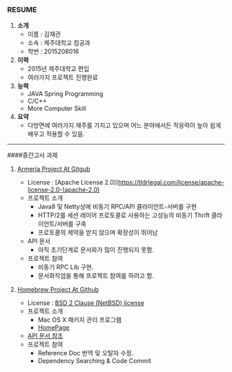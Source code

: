 ### RESUME
1. **소개**
	* 이름 : 김재관
	* 소속 : 제주대학교 컴공과
	* 학번 : 2015208016
2. **이력**
	* 2015년 제주대학교 편입
	* 여러가지 프로젝트 진행완료
3. **능력**
	* JAVA Spring Programming
	* C/C++
	* More Computer Skill
4. **요약**
	* 다방면에 여러가지 재주를 가지고 있으며 어느 분야에서든 적응력이 높아 쉽게 배우고 적용할 수 있음.

--------
####중간고사 과제
1. [Armeria Project At Gitgub](https://github.com/JaeKwanKim/armeria.git)
	* License : [Apache License 2.0](https://tldrlegal.com/license/apache-license-2.0-(apache-2.0)
	* 프로젝트 소개
		* Java8 및 Netty상에 비동기 RPC/API 클라이언트-서버를 구현
		* HTTP/2를 세션 레이어 프로토콜로 사용하는 고성능의 비동기 Thrift 클라이언트/서버를 구축
		* 프로토콜의 제약을 받지 않으며 확장성이 뛰어남
	* API 문서
	 	* 아직 초기단계로 문서화가 많이 진행되지 못함.
	* 프로젝트 참여
		* 비동기 RPC Lib 구현.
		* 문서화작업을 통해 프로젝트 참여를 하려고 함.

2. [Homebrew Project At Github](https://github.com/JaeKwanKim/brew.git)
	* License : [BSD 2 Clause (NetBSD) license](https://github.com/Homebrew/brew/blob/master/LICENSE.txt)
	* 프로젝트 소개
		* Mac OS X 패키지 관리 프로그램
		* [HomePage](http://brew.sh)
	* [API 문서 참조](http://git.io/brew-docs)
	* 프로젝트 참여
		* Reference Doc 번역 및 오탈자 수정.
		* Dependency Searching & Code Commit